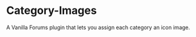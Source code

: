 Category-Images
===============

A Vanilla Forums plugin that lets you assign each category an icon image.